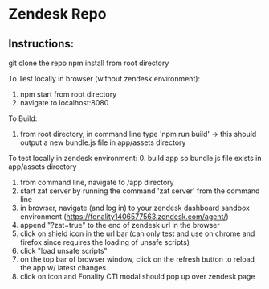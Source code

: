 # Zendesk Repo

## Instructions:
git clone the repo
npm install from root directory

To Test locally in browser (without zendesk environment):
1. npm start from root directory
2. navigate to localhost:8080

To Build: 
1. from root directory, in command line type 'npm run build' -> this should output a new bundle.js file in app/assets directory

To test locally in zendesk environment: 
0. build app so bundle.js file exists in app/assets directory
1. from command line, navigate to /app directory
2. start zat server by running the command  'zat server' from the command line
3. in browser, navigate (and log in) to your zendesk dashboard sandbox environment (https://fonality1406577563.zendesk.com/agent/)
4. append "?zat=true" to the end of zendesk url in the browser
5. click on shield icon in the url bar (can only test and use on chrome and firefox since requires the loading of unsafe scripts)
6. click "load unsafe scripts"
7. on the top bar of browser window, click on the refresh button to reload the app w/ latest changes
8. click on icon and Fonality CTI modal should pop up over zendesk page
